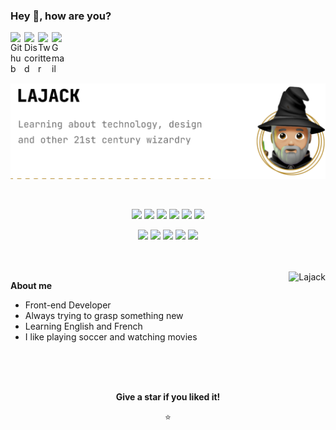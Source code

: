 ### Hey 👋, how are you?

<a href="https://github.com/Lajck/">
  <img align="left" alt="Github" width="22px" src="https://cdn.jsdelivr.net/npm/simple-icons@v3/icons/github.svg" />
</a>
<a href="https://discordapp.com/users/Lajack#1961">
  <img align="left" alt="Discord" width="22px" src="https://cdn.jsdelivr.net/npm/simple-icons@3.12.2/icons/discord.svg" />
</a>
<a href="https://twitter.com/_Lajack_ ">
  <img align="left" alt="Twitter" width="22px" src="https://cdn.jsdelivr.net/npm/simple-icons@3.12.2/icons/twitter.svg" />
</a>
<a href="mailto:luiz97rj@gmail.com">
  <img align="left" alt="Gmail" width="22px" src="https://cdn.jsdelivr.net/npm/simple-icons@3.12.2/icons/gmail.svg" />
</a>

<br />
<br />
<br />
<br />

![Lajack](https://github.com/Lajck/Lajck/blob/main/banner.png?raw=true)

<br />

<div align="center">
  

![](https://img.shields.io/badge/_-HTML5-informational?style=flat&logo=html5&logoColor=white&color=111111)
![](https://img.shields.io/badge/_-CSS3-informational?style=flat&logo=css3&logoColor=white&color=111111)
![](https://img.shields.io/badge/_-JavaScript-informational?style=flat&logo=javascript&logoColor=white&color=111111)
![](https://img.shields.io/badge/_-React-informational?style=flat&logo=react&logoColor=white&color=111111)
![](https://img.shields.io/badge/_-Markdown-informational?style=flat&logo=markdown&logoColor=white&color=111111)
![](https://img.shields.io/badge/_-Shell_Script-informational?style=flat&logo=gnu-bash&logoColor=white&color=111111)

![](https://img.shields.io/badge/OS-GNU/Linux-informational?style=flat&logo=linux&logoColor=white&color=111111)
![](https://img.shields.io/badge/Editor-NeoVim-informational?style=flat&logo=neovim&logoColor=white&color=111111)
![](https://img.shields.io/badge/Shell-Zsh-informational?style=flat&logo=gnu-bash&logoColor=white&color=111111)
![](https://img.shields.io/badge/UI-Figma-informational?style=flat&logo=figma&logoColor=white&color=111111)
![](https://img.shields.io/badge/Game_Engine-Godot-informational?style=flat&logo=godotengine&logoColor=white&color=111111)
  
</div>

<br />
<br />

<img align="right" src="https://github-readme-stats.vercel.app/api?username=Lajck&count_private=true&show_icons=true&title_color=B68C2F&icon_color=B68C2F&bg_color=FFFFFF" alt="Lajack" />

**About me**

- Front-end Developer
- Always trying to grasp something new
- Learning English and French
- I like playing soccer and watching movies

<div align="center">

<br />
<br />
<br />

**Give a star if you liked it!**
  
⭐
  
</div>
